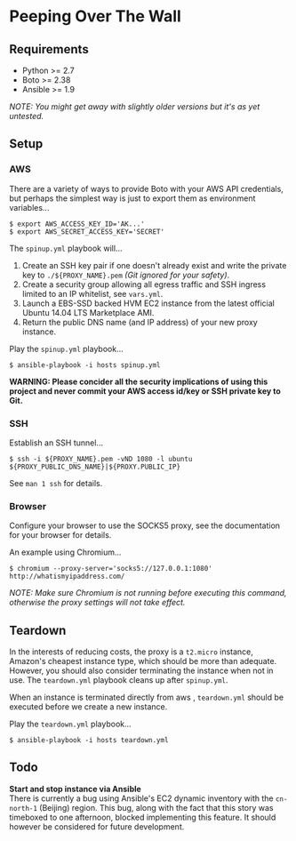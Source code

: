 # Peeping Over The Wall


## Requirements

 * Python >= 2.7
 * Boto >= 2.38
 * Ansible >= 1.9

*NOTE: You might get away with slightly older versions but it's as yet untested.*


## Setup

### AWS

There are a variety of ways to provide Boto with your AWS API credentials, but perhaps the simplest way is just to export them as environment variables...

```shell
$ export AWS_ACCESS_KEY_ID='AK...'
$ export AWS_SECRET_ACCESS_KEY='SECRET'
```

The `spinup.yml` playbook will...

 1. Create an SSH key pair if one doesn't already exist and write the private key to `./${PROXY_NAME}.pem` *(Git ignored for your safety)*.
 2. Create a security group allowing all egress traffic and SSH ingress limited to an IP whitelist, see `vars.yml`.
 3. Launch a EBS-SSD backed HVM EC2 instance from the latest official Ubuntu 14.04 LTS Marketplace AMI.
 4. Return the public DNS name (and IP address) of your new proxy instance.

Play the `spinup.yml` playbook...

```shell
$ ansible-playbook -i hosts spinup.yml
```

**WARNING: Please concider all the security implications of using this project and never commit your AWS access id/key or SSH private key to Git.**

### SSH

Establish an SSH tunnel...

```shell
$ ssh -i ${PROXY_NAME}.pem -vND 1080 -l ubuntu ${PROXY_PUBLIC_DNS_NAME}|${PROXY.PUBLIC_IP}
```

See `man 1 ssh` for details.

### Browser

Configure your browser to use the SOCKS5 proxy, see the documentation for your browser for details.

An example using Chromium...

```shell
$ chromium --proxy-server='socks5://127.0.0.1:1080' http://whatismyipaddress.com/
```

*NOTE: Make sure Chromium is not running before executing this command, otherwise the proxy settings will not take effect.*


## Teardown

In the interests of reducing costs, the proxy is a `t2.micro` instance, Amazon's cheapest instance type, which should be more than adequate.  However, you should also consider terminating the instance when not in use.  The `teardown.yml` playbook cleans up after `spinup.yml`.

When an instance is terminated directly from aws , `teardown.yml` should be executed before we create a new instance.

Play the `teardown.yml` playbook...

```shell
$ ansible-playbook -i hosts teardown.yml
```


## Todo

**Start and stop instance via Ansible**  
There is currently a bug using Ansible's EC2 dynamic inventory with the `cn-north-1` (Beijing) region.  This bug, along with the fact that this story was timeboxed to one afternoon, blocked implementing this feature.  It should however be considered for future development.
